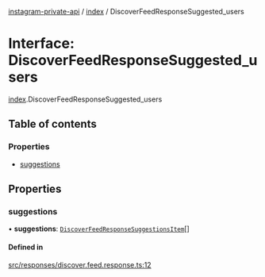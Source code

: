 [instagram-private-api](../../README.md) / [index](../../modules/index.md) / DiscoverFeedResponseSuggested_users

# Interface: DiscoverFeedResponseSuggested\_users

[index](../../modules/index.md).DiscoverFeedResponseSuggested_users

## Table of contents

### Properties

- [suggestions](DiscoverFeedResponseSuggested_users.md#suggestions)

## Properties

### suggestions

• **suggestions**: [`DiscoverFeedResponseSuggestionsItem`](DiscoverFeedResponseSuggestionsItem.md)[]

#### Defined in

[src/responses/discover.feed.response.ts:12](https://github.com/Nerixyz/instagram-private-api/blob/0e0721c/src/responses/discover.feed.response.ts#L12)
